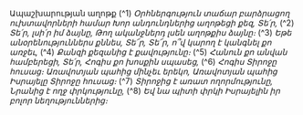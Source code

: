 

Ապաշխարության աղոթք
(^1) _Օրհներգություն տաճար բարձրացող ուխտավորների համար
Խոր անդունդներից աղոթեցի քեզ, Տե՛ր,_
(^2) _Տե՛ր, լսի՛ր իմ ձայնը,
Թող ականջներդ լսեն աղոթքիս ձայնը։_
(^3) _Եթե անօրենություններս քննես, Տե՜ր,
Տե՜ր, ո՞վ կարող է կանգնել քո առջեւ,_
(^4) _Քանզի քեզանից է քավությունը։_
(^5) _Հանուն քո անվան համբերեցի, Տե՛ր,
Հոգիս քո խոսքին սպասեց,_
(^6) _Հոգիս Տիրոջը հուսաց։
Առավոտյան պահից մինչեւ երեկո,
Առավոտյան պահից
Իսրայելը Տիրոջը հուսաց։_
(^7) _Տիրոջից է առատ ողորմությունը,
Նրանից է ողջ փրկությունը,_
(^8) _Եվ նա պիտի փրկի Իսրայելին իր բոլոր նեղություններից։_
